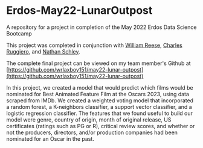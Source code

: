 # Erdos-May22-LunarOutpost
A repository for a project in completion of the May 2022 Erdos Data Science Bootcamp

This project was completed in conjunction with [William Reese](https://github.com/wrlaxboy151), [Charles Ruggiero](https://github.com/ruggiec), and [Nathan Schley](https://github.com/Finer-Things).

The complete final project can be viewed on my team member's Github at [https://github.com/wrlaxboy151/may22-lunar-outpost](https://github.com/wrlaxboy151/may22-lunar-outpost)

In this project, we created a model that would predict which films would be nominated for Best Animated Feature Film at the Oscars 2023, using data scraped from IMDb.  We created a weighted voting model that incorporated a random forest, a K-neighbors classifier, a support vector classifier, and a logistic regression classifier.  The features that we found useful to build our model were genre, country of origin, month of original release, US certificates (ratings such as PG or R), critical review scores, and whether or not the producers, directors, and/or production companies had been nominated for an Oscar in the past.

<!--
This repository is organized as follows:
- Data: A folder with the cleaned data we scraped, as well as the code I wrote for cleaning the data
- EDA: A folder for my initial exploratory data analysis.
- Initial models: a folder for my initial models that I trained
- Final model: contains our final model
-->



